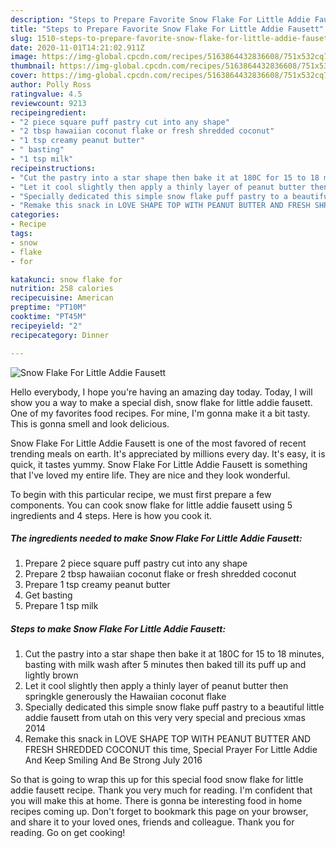 ```yaml
---
description: "Steps to Prepare Favorite Snow Flake For Little Addie Fausett"
title: "Steps to Prepare Favorite Snow Flake For Little Addie Fausett"
slug: 1510-steps-to-prepare-favorite-snow-flake-for-little-addie-fausett
date: 2020-11-01T14:21:02.911Z
image: https://img-global.cpcdn.com/recipes/5163864432836608/751x532cq70/snow-flake-for-little-addie-fausett-recipe-main-photo.jpg
thumbnail: https://img-global.cpcdn.com/recipes/5163864432836608/751x532cq70/snow-flake-for-little-addie-fausett-recipe-main-photo.jpg
cover: https://img-global.cpcdn.com/recipes/5163864432836608/751x532cq70/snow-flake-for-little-addie-fausett-recipe-main-photo.jpg
author: Polly Ross
ratingvalue: 4.5
reviewcount: 9213
recipeingredient:
- "2 piece square puff pastry cut into any shape"
- "2 tbsp hawaiian coconut flake or fresh shredded coconut"
- "1 tsp creamy peanut butter"
- " basting"
- "1 tsp milk"
recipeinstructions:
- "Cut the pastry into a star shape then bake it at 180C for 15 to 18 minutes, basting with milk wash after 5 minutes then baked till its puff up and lightly brown"
- "Let it cool slightly then apply a thinly layer of peanut butter then springkle generously the Hawaiian coconut flake"
- "Specially dedicated this simple snow flake puff pastry to a beautiful little addie fausett from utah on this very very special and precious xmas 2014"
- "Remake this snack in LOVE SHAPE TOP WITH PEANUT BUTTER AND FRESH SHREDDED COCONUT this time, Special Prayer For Little Addie And Keep Smiling And Be Strong July 2016"
categories:
- Recipe
tags:
- snow
- flake
- for

katakunci: snow flake for 
nutrition: 258 calories
recipecuisine: American
preptime: "PT10M"
cooktime: "PT45M"
recipeyield: "2"
recipecategory: Dinner

---
```



![Snow Flake For Little Addie Fausett](https://img-global.cpcdn.com/recipes/5163864432836608/751x532cq70/snow-flake-for-little-addie-fausett-recipe-main-photo.jpg)

Hello everybody, I hope you're having an amazing day today. Today, I will show you a way to make a special dish, snow flake for little addie fausett. One of my favorites food recipes. For mine, I'm gonna make it a bit tasty. This is gonna smell and look delicious.

Snow Flake For Little Addie Fausett is one of the most favored of recent trending meals on earth. It's appreciated by millions every day. It's easy, it is quick, it tastes yummy. Snow Flake For Little Addie Fausett is something that I've loved my entire life. They are nice and they look wonderful.




To begin with this particular recipe, we must first prepare a few components. You can cook snow flake for little addie fausett using 5 ingredients and 4 steps. Here is how you cook it.

<!--inarticleads1-->

##### The ingredients needed to make Snow Flake For Little Addie Fausett:

1. Prepare 2 piece square puff pastry cut into any shape
1. Prepare 2 tbsp hawaiian coconut flake or fresh shredded coconut
1. Prepare 1 tsp creamy peanut butter
1. Get  basting
1. Prepare 1 tsp milk




<!--inarticleads2-->

##### Steps to make Snow Flake For Little Addie Fausett:

1. Cut the pastry into a star shape then bake it at 180C for 15 to 18 minutes, basting with milk wash after 5 minutes then baked till its puff up and lightly brown
1. Let it cool slightly then apply a thinly layer of peanut butter then springkle generously the Hawaiian coconut flake
1. Specially dedicated this simple snow flake puff pastry to a beautiful little addie fausett from utah on this very very special and precious xmas 2014
1. Remake this snack in LOVE SHAPE TOP WITH PEANUT BUTTER AND FRESH SHREDDED COCONUT this time, Special Prayer For Little Addie And Keep Smiling And Be Strong July 2016




So that is going to wrap this up for this special food snow flake for little addie fausett recipe. Thank you very much for reading. I'm confident that you will make this at home. There is gonna be interesting food in home recipes coming up. Don't forget to bookmark this page on your browser, and share it to your loved ones, friends and colleague. Thank you for reading. Go on get cooking!
